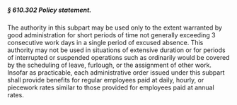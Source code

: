 ##### § 610.302 Policy statement. #####

The authority in this subpart may be used only to the extent warranted by good administration for short periods of time not generally exceeding 3 consecutive work days in a single period of excused absence. This authority may not be used in situations of extensive duration or for periods of interrupted or suspended operations such as ordinarily would be covered by the scheduling of leave, furlough, or the assignment of other work. Insofar as practicable, each administrative order issued under this subpart shall provide benefits for regular employees paid at daily, hourly, or piecework rates similar to those provided for employees paid at annual rates.
